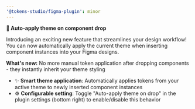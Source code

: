 ```yaml
---
'@tokens-studio/figma-plugin': minor
---
```


**🎯 Auto-apply theme on component drop**

Introducing an exciting new feature that streamlines your design workflow! You can now automatically apply the current theme when inserting component instances into your Figma designs.

**What's new:**
No more manual token application after dropping components - they instantly inherit your theme styling
- ✨ **Smart theme application**: Automatically applies tokens from your active theme to newly inserted component instances
- ⚙️ **Configurable setting**: Toggle "Auto-apply theme on drop" in the plugin settings (bottom right) to enable/disable this behavior
